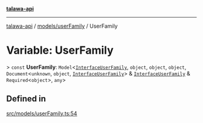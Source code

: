 [**talawa-api**](../../../README.md)

***

[talawa-api](../../../modules.md) / [models/userFamily](../README.md) / UserFamily

# Variable: UserFamily

\> `const` **UserFamily**: `Model`\<[`InterfaceUserFamily`](../interfaces/InterfaceUserFamily.md), `object`, `object`, `object`, `Document`\<`unknown`, `object`, [`InterfaceUserFamily`](../interfaces/InterfaceUserFamily.md)\> & [`InterfaceUserFamily`](../interfaces/InterfaceUserFamily.md) & `Required`\<`object`\>, `any`\>

## Defined in

[src/models/userFamily.ts:54](https://github.com/PalisadoesFoundation/talawa-api/blob/832d310bae30bd8cb45fb1b44f62dd776dccc52f/src/models/userFamily.ts#L54)
